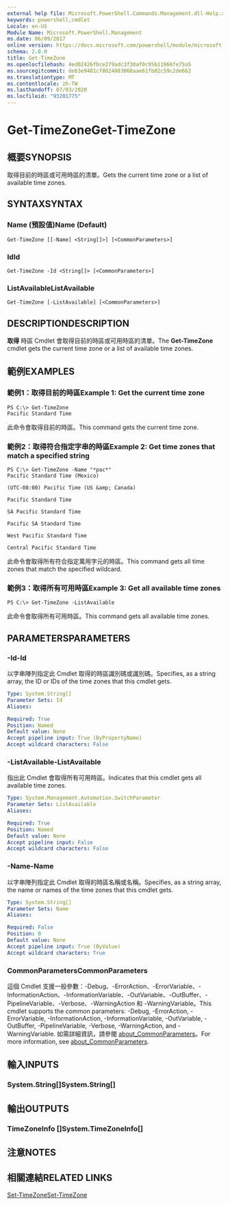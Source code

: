 ```yaml
---
external help file: Microsoft.PowerShell.Commands.Management.dll-Help.xml
keywords: powershell,cmdlet
Locale: en-US
Module Name: Microsoft.PowerShell.Management
ms.date: 06/09/2017
online version: https://docs.microsoft.com/powershell/module/microsoft.powershell.management/get-timezone?view=powershell-7&WT.mc_id=ps-gethelp
schema: 2.0.0
title: Get-TimeZone
ms.openlocfilehash: 4ed02426fbce279adc3f30af0c95b11966fe75a5
ms.sourcegitcommit: de63e9481cf8024883060aae61fb02c59c2de662
ms.translationtype: MT
ms.contentlocale: zh-TW
ms.lasthandoff: 07/03/2020
ms.locfileid: "93201775"
---
```

# <span data-ttu-id="efaf1-103">Get-TimeZone</span><span class="sxs-lookup"><span data-stu-id="efaf1-103">Get-TimeZone</span></span>

## <span data-ttu-id="efaf1-104">概要</span><span class="sxs-lookup"><span data-stu-id="efaf1-104">SYNOPSIS</span></span>
<span data-ttu-id="efaf1-105">取得目前的時區或可用時區的清單。</span><span class="sxs-lookup"><span data-stu-id="efaf1-105">Gets the current time zone or a list of available time zones.</span></span>

## <span data-ttu-id="efaf1-106">SYNTAX</span><span class="sxs-lookup"><span data-stu-id="efaf1-106">SYNTAX</span></span>

### <span data-ttu-id="efaf1-107">Name (預設值)</span><span class="sxs-lookup"><span data-stu-id="efaf1-107">Name (Default)</span></span>

```
Get-TimeZone [[-Name] <String[]>] [<CommonParameters>]
```

### <span data-ttu-id="efaf1-108">Id</span><span class="sxs-lookup"><span data-stu-id="efaf1-108">Id</span></span>

```
Get-TimeZone -Id <String[]> [<CommonParameters>]
```

### <span data-ttu-id="efaf1-109">ListAvailable</span><span class="sxs-lookup"><span data-stu-id="efaf1-109">ListAvailable</span></span>

```
Get-TimeZone [-ListAvailable] [<CommonParameters>]
```

## <span data-ttu-id="efaf1-110">DESCRIPTION</span><span class="sxs-lookup"><span data-stu-id="efaf1-110">DESCRIPTION</span></span>

<span data-ttu-id="efaf1-111">**取得** 時區 Cmdlet 會取得目前的時區或可用時區的清單。</span><span class="sxs-lookup"><span data-stu-id="efaf1-111">The **Get-TimeZone** cmdlet gets the current time zone or a list of available time zones.</span></span>

## <span data-ttu-id="efaf1-112">範例</span><span class="sxs-lookup"><span data-stu-id="efaf1-112">EXAMPLES</span></span>

### <span data-ttu-id="efaf1-113">範例1：取得目前的時區</span><span class="sxs-lookup"><span data-stu-id="efaf1-113">Example 1: Get the current time zone</span></span>

```
PS C:\> Get-TimeZone
Pacific Standard Time
```

<span data-ttu-id="efaf1-114">此命令會取得目前的時區。</span><span class="sxs-lookup"><span data-stu-id="efaf1-114">This command gets the current time zone.</span></span>

### <span data-ttu-id="efaf1-115">範例2：取得符合指定字串的時區</span><span class="sxs-lookup"><span data-stu-id="efaf1-115">Example 2: Get time zones that match a specified string</span></span>

```
PS C:\> Get-TimeZone -Name "*pac*"
Pacific Standard Time (Mexico)

(UTC-08:00) Pacific Time (US &amp; Canada)

Pacific Standard Time

SA Pacific Standard Time

Pacific SA Standard Time

West Pacific Standard Time

Central Pacific Standard Time
```

<span data-ttu-id="efaf1-116">此命令會取得所有符合指定萬用字元的時區。</span><span class="sxs-lookup"><span data-stu-id="efaf1-116">This command gets all time zones that match the specified wildcard.</span></span>

### <span data-ttu-id="efaf1-117">範例3：取得所有可用時區</span><span class="sxs-lookup"><span data-stu-id="efaf1-117">Example 3: Get all available time zones</span></span>

```
PS C:\> Get-TimeZone -ListAvailable
```

<span data-ttu-id="efaf1-118">此命令會取得所有可用時區。</span><span class="sxs-lookup"><span data-stu-id="efaf1-118">This command gets all available time zones.</span></span>

## <span data-ttu-id="efaf1-119">PARAMETERS</span><span class="sxs-lookup"><span data-stu-id="efaf1-119">PARAMETERS</span></span>

### <span data-ttu-id="efaf1-120">-Id</span><span class="sxs-lookup"><span data-stu-id="efaf1-120">-Id</span></span>

<span data-ttu-id="efaf1-121">以字串陣列指定此 Cmdlet 取得的時區識別碼或識別碼。</span><span class="sxs-lookup"><span data-stu-id="efaf1-121">Specifies, as a string array, the ID or IDs of the time zones that this cmdlet gets.</span></span>

```yaml
Type: System.String[]
Parameter Sets: Id
Aliases:

Required: True
Position: Named
Default value: None
Accept pipeline input: True (ByPropertyName)
Accept wildcard characters: False
```

### <span data-ttu-id="efaf1-122">-ListAvailable</span><span class="sxs-lookup"><span data-stu-id="efaf1-122">-ListAvailable</span></span>

<span data-ttu-id="efaf1-123">指出此 Cmdlet 會取得所有可用時區。</span><span class="sxs-lookup"><span data-stu-id="efaf1-123">Indicates that this cmdlet gets all available time zones.</span></span>

```yaml
Type: System.Management.Automation.SwitchParameter
Parameter Sets: ListAvailable
Aliases:

Required: True
Position: Named
Default value: None
Accept pipeline input: False
Accept wildcard characters: False
```

### <span data-ttu-id="efaf1-124">-Name</span><span class="sxs-lookup"><span data-stu-id="efaf1-124">-Name</span></span>

<span data-ttu-id="efaf1-125">以字串陣列指定此 Cmdlet 取得的時區名稱或名稱。</span><span class="sxs-lookup"><span data-stu-id="efaf1-125">Specifies, as a string array, the name or names of the time zones that this cmdlet gets.</span></span>

```yaml
Type: System.String[]
Parameter Sets: Name
Aliases:

Required: False
Position: 0
Default value: None
Accept pipeline input: True (ByValue)
Accept wildcard characters: True
```

### <span data-ttu-id="efaf1-126">CommonParameters</span><span class="sxs-lookup"><span data-stu-id="efaf1-126">CommonParameters</span></span>

<span data-ttu-id="efaf1-127">這個 Cmdlet 支援一般參數：-Debug、-ErrorAction、-ErrorVariable、-InformationAction、-InformationVariable、-OutVariable、-OutBuffer、-PipelineVariable、-Verbose、-WarningAction 和 -WarningVariable。</span><span class="sxs-lookup"><span data-stu-id="efaf1-127">This cmdlet supports the common parameters: -Debug, -ErrorAction, -ErrorVariable, -InformationAction, -InformationVariable, -OutVariable, -OutBuffer, -PipelineVariable, -Verbose, -WarningAction, and -WarningVariable.</span></span> <span data-ttu-id="efaf1-128">如需詳細資訊，請參閱 [about_CommonParameters](https://go.microsoft.com/fwlink/?LinkID=113216)。</span><span class="sxs-lookup"><span data-stu-id="efaf1-128">For more information, see [about_CommonParameters](https://go.microsoft.com/fwlink/?LinkID=113216).</span></span>

## <span data-ttu-id="efaf1-129">輸入</span><span class="sxs-lookup"><span data-stu-id="efaf1-129">INPUTS</span></span>

### <span data-ttu-id="efaf1-130">System.String[]</span><span class="sxs-lookup"><span data-stu-id="efaf1-130">System.String[]</span></span>

## <span data-ttu-id="efaf1-131">輸出</span><span class="sxs-lookup"><span data-stu-id="efaf1-131">OUTPUTS</span></span>

### <span data-ttu-id="efaf1-132">TimeZoneInfo []</span><span class="sxs-lookup"><span data-stu-id="efaf1-132">System.TimeZoneInfo[]</span></span>

## <span data-ttu-id="efaf1-133">注意</span><span class="sxs-lookup"><span data-stu-id="efaf1-133">NOTES</span></span>

## <span data-ttu-id="efaf1-134">相關連結</span><span class="sxs-lookup"><span data-stu-id="efaf1-134">RELATED LINKS</span></span>

[<span data-ttu-id="efaf1-135">Set-TimeZone</span><span class="sxs-lookup"><span data-stu-id="efaf1-135">Set-TimeZone</span></span>](Set-TimeZone.md)
